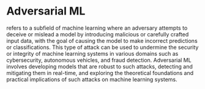 # Adversarial ML  
refers to a subfield of machine learning where an adversary attempts to deceive or mislead a model by introducing malicious or carefully crafted input data, with the goal of causing the model to make incorrect predictions or classifications. This type of attack can be used to undermine the security or integrity of machine learning systems in various domains such as cybersecurity, autonomous vehicles, and fraud detection. Adversarial ML involves developing models that are robust to such attacks, detecting and mitigating them in real-time, and exploring the theoretical foundations and practical implications of such attacks on machine learning systems.
